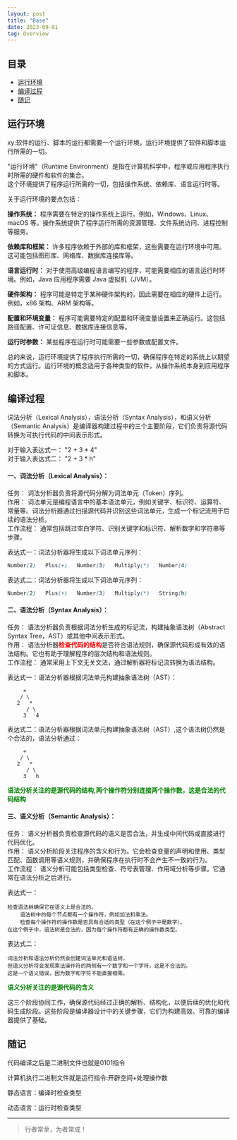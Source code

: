 ```yaml
---
layout: post
title: "Base"
date: 2023-09-01
tag: Overview
---
```






## 目录

- [运行环境](#content1)   
- [编译过程](#content2)   
- [随记](#content3)   


<!--===============================================================================================-->
## <a id="content1">运行环境</a>

xy:软件的运行、脚本的运行都需要一个运行环境，运行环境提供了软件和脚本运行所需的一切。  

"运行环境"（Runtime Environment）是指在计算机科学中，程序或应用程序执行时所需的硬件和软件的集合。   
这个环境提供了程序运行所需的一切，包括操作系统、依赖库、语言运行时等。

关于运行环境的要点包括：

**操作系统：** 程序需要在特定的操作系统上运行。例如，Windows、Linux、macOS 等。操作系统提供了程序运行所需的资源管理、文件系统访问、进程控制等服务。

**依赖库和框架：** 许多程序依赖于外部的库和框架，这些需要在运行环境中可用。这可能包括图形库、网络库、数据库连接库等。

**语言运行时：** 对于使用高级编程语言编写的程序，可能需要相应的语言运行时环境。例如，Java 应用程序需要 Java 虚拟机（JVM）。

**硬件架构：** 程序可能是特定于某种硬件架构的，因此需要在相应的硬件上运行。例如，x86 架构、ARM 架构等。

**配置和环境变量：** 程序可能需要特定的配置和环境变量设置来正确运行。这包括路径配置、许可证信息、数据库连接信息等。

**运行时参数：** 某些程序在运行时可能需要一些参数或配置文件。

总的来说，运行环境提供了程序执行所需的一切，确保程序在特定的系统上以期望的方式运行。运行环境的概念适用于各种类型的软件，从操作系统本身到应用程序和脚本。







<!--===============================================================================================-->
## <a id="content2">编译过程</a>

词法分析（Lexical Analysis），语法分析（Syntax Analysis），和语义分析（Semantic Analysis）是编译器构建过程中的三个主要阶段，它们负责将源代码转换为可执行代码的中间表示形式。

对于输入表达式一： "2 + 3 * 4"<br>
对于输入表达式二： "2 + 3 * h"

#### **一、词法分析（Lexical Analysis）：**<br>
任务： 词法分析器负责将源代码分解为词法单元（Token）序列。<br>
作用： 词法单元是编程语言中的基本语法单元，例如关键字、标识符、运算符、常量等。词法分析器通过扫描源代码并识别这些词法单元，生成一个标记流用于后续的语法分析。<br>
工作流程： 通常包括跳过空白字符、识别关键字和标识符、解析数字和字符串等步骤。<br>

表达式一：词法分析器将生成以下词法单元序列：
```scss
Number(2)   Plus(+)   Number(3)   Multiply(*)   Number(4)
```

表达式二：词法分析器将生成以下词法单元序列：
```scss
Number(2)   Plus(+)   Number(3)   Multiply(*)   String(h)
```


#### **二、语法分析（Syntax Analysis）：**<br>
任务： 语法分析器负责根据词法分析生成的标记流，构建抽象语法树（Abstract Syntax Tree，AST）或其他中间表示形式。<br>
作用： 语法分析器<span style="color:red;font-weight:bold">检查代码的结构</span>是否符合语法规则，确保源代码形成有效的语法结构。它也有助于理解程序的层次结构和语法规则。<br>
工作流程： 通常采用上下文无关文法，通过解析器将标记流转换为语法结构。<br>

表达式一：语法分析器根据词法单元构建抽象语法树（AST）：
```
     +
    / \
   2   *
      / \
     3   4
```


表达式二：语法分析器根据词法单元构建抽象语法树（AST）,这个语法树仍然是个合法的，语法分析通过：
```
     +
    / \
   2   *
      / \
     3   h
```

<span style="color:green;font-weight:bold">语法分析关注的是源代码的结构,两个操作符分别连接两个操作数，这是合法的代码结构</span>

#### **三、语义分析（Semantic Analysis）：**<br>
任务： 语义分析器负责检查源代码的语义是否合法，并生成中间代码或直接进行代码优化。<br>
作用： 语义分析阶段关注程序的含义和行为。它会检查变量的声明和使用、类型匹配、函数调用等语义规则，并确保程序在执行时不会产生不一致的行为。<br>
工作流程： 语义分析可能包括类型检查、符号表管理、作用域分析等步骤。它通常在语法分析之后进行。<br>

表达式一：
```
检查语法树确保它在语义上是合法的。
    语法树中的每个节点都有一个操作符，例如加法和乘法。
    检查每个操作符的操作数是否具有合适的类型（在这个例子中是数字）。
在这个例子中，语法树是合法的，因为每个操作符都有正确的操作数类型。
```

表达式二：
```
词法分析和语法分析仍然会创建词法单元和语法树，
但语义分析将会发现乘法操作符的两侧有一个数字和一个字符，这是不合法的。
这是一个语义错误，因为数字和字符不能直接相乘。
```

<span style="color:green;font-weight:bold">语义分析关注的是源代码的含义</span>



这三个阶段协同工作，确保源代码经过正确的解析、结构化，以便后续的优化和代码生成阶段。这些阶段是编译器设计中的关键步骤，它们为构建高效、可靠的编译器提供了基础。



<!--===============================================================================================-->
## <a id="content3">随记</a>

代码编译之后是二进制文件也就是0101指令

计算机执行二进制文件就是运行指令:开辟空间+处理操作数

静态语言：编译时检查类型

动态语言：运行时检查类型
       

----------
>  行者常至，为者常成！


